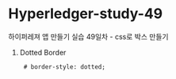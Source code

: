 # Hyperledger-study-49

하이퍼레져 앱 만들기 실습 49일차 - css로 박스 만들기

1. Dotted Border

        # border-style: dotted;



